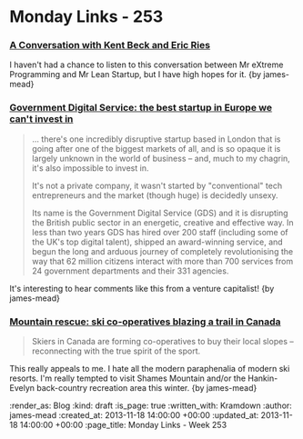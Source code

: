 Monday Links - 253
==================

### [A Conversation with Kent Beck and Eric Ries](http://www.ustream.tv/recorded/40772384)

I haven't had a chance to listen to this conversation between Mr eXtreme Programming and Mr Lean Startup, but I have high hopes for it. {by james-mead}


### [Government Digital Service: the best startup in Europe we can't invest in](http://www.theguardian.com/technology/2013/nov/15/government-digital-service-best-startup-europe-invest)

> ... there's one incredibly disruptive startup based in London that is going after one of the biggest markets of all, and is so opaque it is largely unknown in the world of business – and, much to my chagrin, it's also impossible to invest in.
>
> It's not a private company, it wasn't started by "conventional" tech entrepreneurs and the market (though huge) is decidedly unsexy.
>
> Its name is the Government Digital Service (GDS) and it is disrupting the British public sector in an energetic, creative and effective way. In less than two years GDS has hired over 200 staff (including some of the UK's top digital talent), shipped an award-winning service, and begun the long and arduous journey of completely revolutionising the way that 62 million citizens interact with more than 700 services from 24 government departments and their 331 agencies.

It's interesting to hear comments like this from a venture capitalist! {by james-mead}


### [Mountain rescue: ski co-operatives blazing a trail in Canada](http://www.theguardian.com/travel/2013/nov/15/ski-cooperatives-canada-shames-mountains)

> Skiers in Canada are forming co-operatives to buy their local slopes – reconnecting with the true spirit of the sport.

This really appeals to me. I hate all the modern paraphenalia of modern ski resorts. I'm really tempted to visit Shames Mountain and/or the Hankin-Evelyn back-country recreation area this winter. {by james-mead}


:render_as: Blog
:kind: draft
:is_page: true
:written_with: Kramdown
:author: james-mead
:created_at: 2013-11-18 14:00:00 +00:00
:updated_at: 2013-11-18 14:00:00 +00:00
:page_title: Monday Links - Week 253
